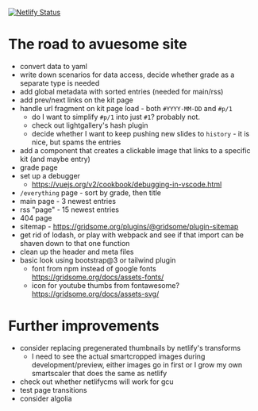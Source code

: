 [![Netlify Status](https://api.netlify.com/api/v1/badges/39fb5576-3cb9-4a94-b61c-4e9eb0fd9108/deploy-status)](https://app.netlify.com/sites/gcu/deploys)

# The road to avuesome site
* convert data to yaml
* write down scenarios for data access, decide whether grade as a separate type is needed
* add global metadata with sorted entries (needed for main/rss)
* add prev/next links on the kit page
* handle url fragment on kit page load - both `#YYYY-MM-DD` and `#p/1`
  * do I want to simplify `#p/1` into just `#1`? probably not.
  * check out lightgallery's hash plugin
  * decide whether I want to keep pushing new slides to `history` - it
    is nice, but spams the entries
* add a component that creates a clickable image that links to a specific kit (and maybe entry)
* grade page
* set up a debugger
  * https://vuejs.org/v2/cookbook/debugging-in-vscode.html
* `/everything` page - sort by grade, then title
* main page - 3 newest entries
* rss "page" - 15 newest entries
* 404 page
* sitemap - https://gridsome.org/plugins/@gridsome/plugin-sitemap
* get rid of lodash, or play with webpack and see if that import can be shaven down to that one function
* clean up the header and meta files
* basic look using bootstrap@3 or tailwind plugin
  * font from npm instead of google fonts https://gridsome.org/docs/assets-fonts/
  * icon for youtube thumbs from fontawesome? https://gridsome.org/docs/assets-svg/

# Further improvements
* consider replacing pregenerated thumbnails by netlify's transforms
  * I need to see the actual smartcropped images during development/preview,
    either images go in first or I grow my own smartscaler that does the same as
    netlify
* check out whether netlifycms will work for gcu
* test page transitions
* consider algolia
